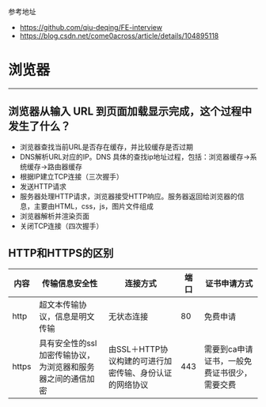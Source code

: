 参考地址
* https://github.com/qiu-deqing/FE-interview 
* https://blog.csdn.net/come0across/article/details/104895118

# 浏览器
---

## 浏览器从输入 URL 到页面加载显示完成，这个过程中发生了什么？
* 浏览器查找当前URL是否存在缓存，并比较缓存是否过期
* DNS解析URL对应的IP。DNS 具体的查找ip地址过程，包括：浏览器缓存->系统缓存->路由器缓存
* 根据IP建立TCP连接（三次握手）
* 发送HTTP请求
* 服务器处理HTTP请求，浏览器接受HTTP响应。服务器返回给浏览器的信息，主要由HTML，css，js，图片文件组成
* 浏览器解析并渲染页面
* 关闭TCP连接（四次握手）

## HTTP和HTTPS的区别
| 内容 | 传输信息安全性 | 连接方式 | 端口 | 证书申请方式 |
| --- | --- | --- | --- | --- |
| http |超文本传输协议，信息是明文传输 | 无状态连接 | 80 | 免费申请 |
| https | 具有安全性的ssl加密传输协议，为浏览器和服务器之间的通信加密 | 由SSL＋HTTP协议构建的可进行加密传输、身份认证的网络协议 | 443 | 需要到ca申请证书，一般免费证书很少，需要交费 |
